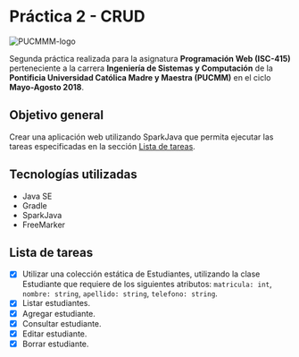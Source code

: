 # Práctica 2 - CRUD

![PUCMMM-logo](https://i.imgur.com/9eEIci9.png)

Segunda práctica realizada para la asignatura **Programación Web (ISC-415)** perteneciente a la carrera **Ingeniería de Sistemas y Computación** de la **Pontificia Universidad Católica Madre y Maestra (PUCMM)** en el ciclo **Mayo-Agosto 2018**.

## Objetivo general

Crear una aplicación web utilizando SparkJava que permita ejecutar las tareas especificadas en la sección [Lista de tareas](#lista-de-tareas).

## Tecnologías utilizadas

- Java SE
- Gradle
- SparkJava
- FreeMarker

## Lista de tareas

- [X] Utilizar una colección estática de Estudiantes, utilizando la clase Estudiante que requiere de los siguientes atributos: `matricula: int`, `nombre: string`, `apellido: string`, `telefono: string`.
- [X] Listar estudiantes.
- [X] Agregar estudiante.
- [X] Consultar estudiante.
- [X] Editar estudiante.
- [X] Borrar estudiante.